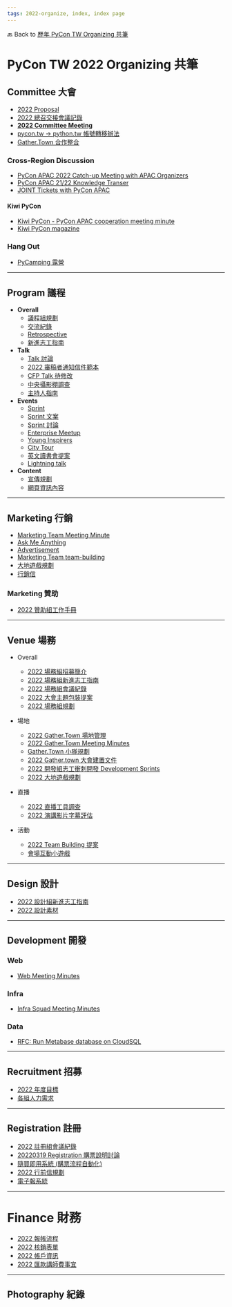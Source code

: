 ```yaml
---
tags: 2022-organize, index, index page
---
```


🔙 Back to [歷年 PyCon TW Organizing 共筆](/ryPr7SFyP/%2FHM5mHCFKQCu7-W5ea8ITcw%3Fview)


# PyCon TW 2022 Organizing 共筆

## Committee 大會
- [2022 Proposal](/ryLuXo7Ut)
- [2022 總召交接會議記錄](/p8nXxDioTK67kNcbYu8_Lw)
- **[2022 Committee Meeting](/r1VQ6mFOY)**
- [pycon.tw -> python.tw 帳號轉移辦法](/9tTb5jFBTP-LXdDHn0QkJA)
- [Gather.Town 合作整合](/7NpEHNoHT2SXI_aSPvi3eA)

### Cross-Region Discussion
- [PyCon APAC 2022 Catch-up Meeting with APAC Organizers](/uR3O-JTRTJ-RY2NQpVv61Q)
- [PyCon APAC 21/22 Knowledge Transer](/RveR4DieQ--rHAbzfyQCSw)
- [JOINT Tickets with PyCon APAC](/yxvFM8zIS0GKXocirkT_HQ)

#### Kiwi PyCon
- [Kiwi PyCon - PyCon APAC cooperation meeting minute](/2ZHjqdq5RLWsbXHLhGolyA)
- [Kiwi PyCon magazine](/rSKoyV9oRKuQkVBLDfs8XA)

### Hang Out
- [PyCamping 露營](/yRxQeN4ZR8miu8oaGN_-4Q)

---
## Program 議程
- **Overall**
    - [議程組規劃](/Tx8V1bZTSRSnaR2C3By_Nw)
    - [交流紀錄](/e_kFXSfkTOaEQvwnhvLP6Q)
    - [Retrospective](/L_rNak4oQQ66jlQAjjwOcQ)
    - [新進志工指南](/JNDeYBnMRECeb1TKSo4umA)
- **Talk**
    - [Talk 討論](/NSsWIb1KQ9esP38T8R0R9Q)
    - [2022 審稿者通知信件範本](/0MYQ72U3Sm6qo1GFhOJj1Q?view)
    - [CFP Talk 待修改](/m3lhzz0gTIWD4Z6HtqDEJQ?view)
    - [中央攝影棚調查](/HAoOrSeKQ8qB0XHM5ZJ-wg?view)
    - [主持人指南](/Q_2W5kW9TTG2brpRnRvSTg)
- **Events**
    - [Sprint](/oWg32ha4TOG2v8Dt4QDH0A?view)
    - [Sprint 文案](/h97xevOsT-qCSbNYvipYLw?view)
    - [Sprint 討論](/mvBu7Ju0SWKmNJL_8jD6pQ)
    - [Enterprise Meetup](/_kn7iustRKKdMPn1i3zZrw)
    - [Young Inspirers](/tOOzMeODSaGU5IWtEvU23Q?view)
    - [City Tour](/8Z9pJrazTdydRzMjmXHIdg)
    - [英文讀書會提案](/fFOUzWQhTQmWe6zyt53FWQ)
    - [Lightning talk](/sRppClZNS9ONKaYJRSg16g)
- **Content**
    - [宣傳規劃](/eDS4PTqwRxixBHcYZWCPfw?view)
    - [網頁資訊內容](/8TqeOmH-T8C2Vg0qRloWYw?view)

---
## Marketing 行銷
- [Marketing Team Meeting Minute](/dUtG6nHvQsmc1zYESSJo5A)
- [Ask Me Anything](/A9feuO4FRHWbwjuVJFS1hw)
- [Advertisement](/ijqUuQN3SWKByx0aJHsLjg)
- [Marketing Team team-building](/x21pLhGpTXC3g5cHJ5BUYg)
- [大地遊戲規劃](/WAkGURWHTg6AWyhKyXrHdA)
- [行銷信](/MWMS4rVZR46YbvCBliSOYw)

### Marketing 贊助
- [2022 贊助組工作手冊](https://hackmd.io/TO4hqYX2QJmqB_yHhM6sPw?view#2022-%E8%B4%8A%E5%8A%A9%E7%B5%84%E5%B7%A5%E4%BD%9C%E6%89%8B%E5%86%8A)


---
## Venue 場務

- Overall
    - [2022 場務組招募簡介](/G10mO_PeShuczVsB5Amqbw)
    - [2022 場務組新進志工指南](/hpyo_RhiQyioLj2ikTzgkQ)
    - [2022 場務組會議紀錄](/rkdU0u_dY)
    - [2022 大會主題包裝提案](/_g9QjJ-oRViQHqdmsWt5sg)
    - [2022 場務組規劃](/8_bhwhzjQ6WzC_13VbbOzg)
- 場地
    - [2022 Gather.Town 場地管理](/8CIuuSoOT4CiJN-LrbhgHg)
    - [2022 Gather.Town Meeting Minutes](/aDBI_fC1TayAy63RqcT_Kw)
    - [Gather.Town 小隊規劃](/By1QqtP5F)
    - [2022 Gather.town 大會建置文件](/BOYIv7ukRoqw79QygcFbmg)
    - [2022 開發組志工衝刺開發 Development Sprints](/ocT9MhYYSHOiSb9VoiEytw)
    - [2022 大地遊戲規劃 ](/3Iu3dcX3Q6uoURsUSC_mqg)
- 直播
    - [2022 直播工具調查](/Gq-U3bVcTEmLcVZA-zmwmQ)
    - [2022 演講影片字幕評估](/EfX0SmdoTJiJ6fi1XKqFSg)

- 活動
    - [2022 Team Building 提案](/5zGbcCm_Qe6wlXn8weEllw)
    - [會場互動小遊戲](/OdR2mLjQSV6YfL3Sx5K51w)


---
## Design 設計
- [2022 設計組新進志工指南](/yWPZNEcgTkuDYR3qmVS8UQ)
- [2022 設計素材](/yWPZNEcgTkuDYR3qmVS8UQ#resource) 

---
## Development 開發

### Web
- [Web Meeting Minutes](/TxnNTYC5SD2lK-pl1fYNNg)

### Infra
- [Infra Squad Meeting Minutes](/X6fTXg8PSpeACqbeCzM2Pw)

### Data
- [RFC: Run Metabase database on CloudSQL](/oY4qxfcVQn-qCd_X84FFgw)

---
## Recruitment 招募
* [2022 年度目標](/iL5LYQ5PSte5M5FVF9IIyw)
* [各組人力需求](/_3D2nFCYRf6L39_D6rEyug)

---
## Registration 註冊
- [2022 註冊組會議紀錄](/_Dge1aoaSgWpeBo66XdnhA)
- [20220319 Registration 購票說明討論](/2Mv62sE0S3mitOF3QGu3RA)
- [隨買即用系統 (購票流程自動化)](/TqAet6zNTTifRa4wzE__RA)
- [2022 行前信規劃](/-SklcC4LQTeABfxokkMskA)
- [電子報系統](/ycDd_ZTYT5uCTQa7H9OmnA)

---
# Finance 財務
- [2022 報帳流程](https://hackmd.io/aCqcA8HeSFmMYDpoPrYytw?both)
- [2022 核銷表單](https://forms.gle/dLWR8yGmLLEXEknC8)
- [2022 帳戶資訊](/bZb6hYX4TtacWbsFpVn6wQ)
- [2022 匯款講師費事宜](/W5uje7PZRu2M0i3Msd5h9Q)

---
## Photography 紀錄

